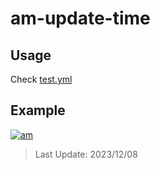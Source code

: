# am-update-time

## Usage

Check [test.yml](.github/workflows/test.yml)

## Example

[![am][am-logo]][am-url]
> Last Update: 2023/12/08

[am-logo]:https://img.shields.io/badge/Apple%20Music-歌单-FA243C?logo=applemusic&logoColor=white&style=flat-square
[am-url]:https://music.apple.com/cn/playlist/just-my-favorite/pl.u-8aAVZglHWya2xM